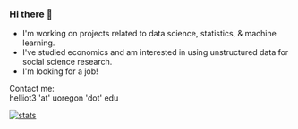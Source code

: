 ### Hi there 👋

<!--
**hans-elliott99/hans-elliott99** is a ✨ _special_ ✨ repository because its `README.md` (this file) appears on your GitHub profile.

Here are some ideas to get you started:

- 🔭 I’m currently working on ...
- 🌱 I’m currently learning ...
- 👯 I’m looking to collaborate on ...
- 🤔 I’m looking for help with ...
- 💬 Ask me about ...
- 📫 How to reach me: ...
- 😄 Pronouns: ...
- ⚡ Fun fact: ...
-->

- I'm working on projects related to data science, statistics, & machine learning. 
- I've studied economics and am interested in using unstructured data for social science research. 
- I'm looking for a job!

Contact me:  
helliot3 'at' uoregon 'dot' edu


[![stats](https://github-readme-stats.vercel.app/api?username=hans-elliott99&count_private=true&show_icons=true&theme=noctis_minimus)](https://github.com/anuraghazra/github-readme-stats)

<!---
<img src="https://cdn.jsdelivr.net/gh/devicons/devicon/icons/python/python-original.svg" alt="python" width="25" height="25"/> <img src="https://cdn.jsdelivr.net/gh/devicons/devicon/icons/pytorch/pytorch-original.svg" alt="pytorch" width="25" height="25"/> <img src="https://cdn.jsdelivr.net/gh/devicons/devicon/icons/r/r-original.svg" alt="R" width="25" height="25"/> <img src="https://cdn.jsdelivr.net/gh/devicons/devicon/icons/cplusplus/cplusplus-original.svg" alt="c++" width="25" height="25"/> <img src="https://cdn.jsdelivr.net/gh/devicons/devicon/icons/bash/bash-original.svg" alt="bash" height="25" width="25"/> <img src="https://cdn.jsdelivr.net/gh/devicons/devicon/icons/vscode/vscode-original.svg" alt="vscode" height="25" width="25"/> <img src="https://cdn.jsdelivr.net/gh/devicons/devicon/icons/raspberrypi/raspberrypi-original.svg" alt="raspberry-pi" height="25" width="25"/>
-->
